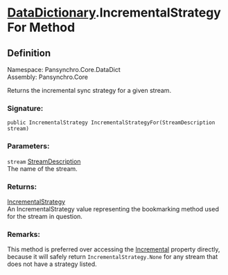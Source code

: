 # [DataDictionary](Pansynchro.Core.DataDict.DataDictionary.html).IncrementalStrategyFor Method

## Definition

Namespace: Pansynchro.Core.DataDict<BR>
Assembly: Pansynchro.Core

Returns the incremental sync strategy for a given stream.

### Signature:
```
public IncrementalStrategy IncrementalStrategyFor(StreamDescription stream)
```

### Parameters:
`stream` [StreamDescription](Pansynchro.Core.StreamDescription.html)<BR>
The name of the stream.

### Returns:
[IncrementalStrategy](Pansynchro.Core.Incremental.IncrementalStrategy.html)<BR>
An IncrementalStrategy value representing the bookmarking method used for the stream in question.

### Remarks:
This method is preferred over accessing the [Incremental](Pansynchro.Core.DataDict.DataDictionary.Incremental.html) property directly, because it will safely return `IncrementalStrategy.None` for any stream that does not have a strategy listed.
